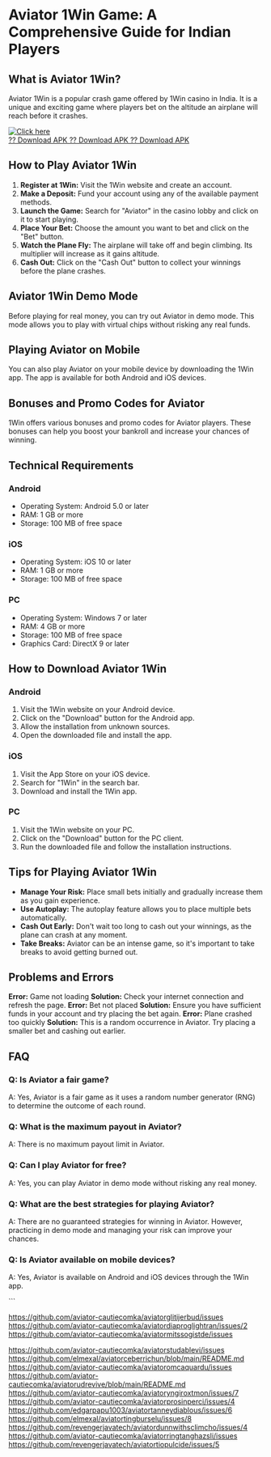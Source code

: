 # Aviator 1Win Game: A Comprehensive Guide for Indian Players

## What is Aviator 1Win?

Aviator 1Win is a popular crash game offered by 1Win casino in India. It
is a unique and exciting game where players bet on the altitude an
airplane will reach before it crashes.

[![Click
here](https://readscoops.com/wp-content/uploads/2023/03/Readscoop-aviator-1-1.jpg)](https://traff.sbs/deff)\
[?? Download APK ?? Download APK ?? Download
APK](https://traff.sbs/deff)

## How to Play Aviator 1Win

1.  **Register at 1Win:** Visit the 1Win website and create an account.
2.  **Make a Deposit:** Fund your account using any of the available
    payment methods.
3.  **Launch the Game:** Search for "Aviator" in the casino lobby
    and click on it to start playing.
4.  **Place Your Bet:** Choose the amount you want to bet and click on
    the "Bet" button.
5.  **Watch the Plane Fly:** The airplane will take off and begin
    climbing. Its multiplier will increase as it gains altitude.
6.  **Cash Out:** Click on the "Cash Out" button to collect your
    winnings before the plane crashes.

## Aviator 1Win Demo Mode

Before playing for real money, you can try out Aviator in demo mode.
This mode allows you to play with virtual chips without risking any real
funds.

## Playing Aviator on Mobile

You can also play Aviator on your mobile device by downloading the 1Win
app. The app is available for both Android and iOS devices.

## Bonuses and Promo Codes for Aviator

1Win offers various bonuses and promo codes for Aviator players. These
bonuses can help you boost your bankroll and increase your chances of
winning.

## Technical Requirements

### Android

-   Operating System: Android 5.0 or later
-   RAM: 1 GB or more
-   Storage: 100 MB of free space

### iOS

-   Operating System: iOS 10 or later
-   RAM: 1 GB or more
-   Storage: 100 MB of free space

### PC

-   Operating System: Windows 7 or later
-   RAM: 4 GB or more
-   Storage: 100 MB of free space
-   Graphics Card: DirectX 9 or later

## How to Download Aviator 1Win

### Android

1.  Visit the 1Win website on your Android device.
2.  Click on the "Download" button for the Android app.
3.  Allow the installation from unknown sources.
4.  Open the downloaded file and install the app.

### iOS

1.  Visit the App Store on your iOS device.
2.  Search for "1Win" in the search bar.
3.  Download and install the 1Win app.

### PC

1.  Visit the 1Win website on your PC.
2.  Click on the "Download" button for the PC client.
3.  Run the downloaded file and follow the installation instructions.

## Tips for Playing Aviator 1Win

-   **Manage Your Risk:** Place small bets initially and gradually
    increase them as you gain experience.
-   **Use Autoplay:** The autoplay feature allows you to place multiple
    bets automatically.
-   **Cash Out Early:** Don\'t wait too long to cash out your winnings,
    as the plane can crash at any moment.
-   **Take Breaks:** Aviator can be an intense game, so it\'s important
    to take breaks to avoid getting burned out.

## Problems and Errors

**Error:** Game not loading **Solution:** Check your internet connection
and refresh the page. **Error:** Bet not placed **Solution:** Ensure you
have sufficient funds in your account and try placing the bet again.
**Error:** Plane crashed too quickly **Solution:** This is a random
occurrence in Aviator. Try placing a smaller bet and cashing out
earlier.

## FAQ

### Q: Is Aviator a fair game?

A: Yes, Aviator is a fair game as it uses a random number generator
(RNG) to determine the outcome of each round.

### Q: What is the maximum payout in Aviator?

A: There is no maximum payout limit in Aviator.

### Q: Can I play Aviator for free?

A: Yes, you can play Aviator in demo mode without risking any real
money.

### Q: What are the best strategies for playing Aviator?

A: There are no guaranteed strategies for winning in Aviator. However,
practicing in demo mode and managing your risk can improve your chances.

### Q: Is Aviator available on mobile devices?

A: Yes, Aviator is available on Android and iOS devices through the 1Win
app.

\`\`\`

https://github.com/aviator-cautiecomka/aviatorglitijerbud/issues
https://github.com/aviator-cautiecomka/aviatordiaproglightran/issues/2
https://github.com/aviator-cautiecomka/aviatormitssogistde/issues

https://github.com/aviator-cautiecomka/aviatorstudablevi/issues
https://github.com/elmexal/aviatorceberrichun/blob/main/README.md
https://github.com/aviator-cautiecomka/aviatoromcaquardu/issues
https://github.com/aviator-cautiecomka/aviatorudrevive/blob/main/README.md
https://github.com/aviator-cautiecomka/aviatoryngiroxtmon/issues/7
https://github.com/aviator-cautiecomka/aviatorprosinperci/issues/4
https://github.com/edgarpapu1003/aviatortanneydiablous/issues/6
https://github.com/elmexal/aviatortingburselu/issues/8
https://github.com/revengerjavatech/aviatordunnwithsclimcho/issues/4
https://github.com/aviator-cautiecomka/aviatorringtanghazsli/issues
https://github.com/revengerjavatech/aviatortiopulcide/issues/5
